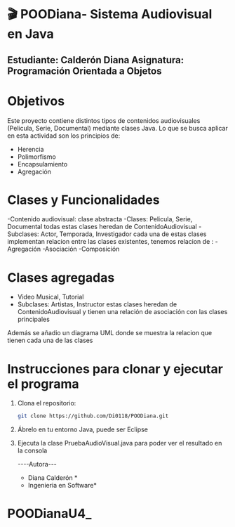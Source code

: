# 🎬 POODiana- Sistema Audiovisual en Java
**Estudiante:**  Calderón Diana
**Asignatura:**  Programación Orientada a Objetos
----------------

# Objetivos 
Este proyecto contiene distintos tipos de contenidos audiovisuales (Pelicula, Serie, Documental) mediante clases Java. Lo que se busca aplicar en esta actividad son los principios de:
- Herencia
- Polimorfismo
- Encapsulamiento
- Agregación

# Clases y Funcionalidades 
-Contenido audiovisual: clase abstracta
-Clases: Pelicula, Serie, Documental
todas estas clases heredan de ContenidoAudiovisual
-Subclases: Actor, Temporada, Investigador
cada una de estas clases implementan relacion entre las clases existentes, 
tenemos relacion de :
-Agregación
-Asociación
-Composición

# Clases agregadas
- Video Musical, Tutorial
- Subclases: Artistas, Instructor
estas clases heredan de ContenidoAudiovisual y tienen una relación de asociación con las clases principales

Además se añadio un diagrama UML donde se muestra la relacion que tienen cada una de las clases

# Instrucciones para clonar y ejecutar el programa
1. Clona el repositorio:
   ```bash
   git clone https://github.com/Di0118/POODiana.git
2. Ábrelo en tu entorno Java, puede ser Eclipse
3. Ejecuta la clase PruebaAudioVisual.java para poder ver el resultado en la consola

   ----Autora---
   * Diana Calderón *
   * Ingenieria en Software*
     
   





 
 
# POODianaU4_
